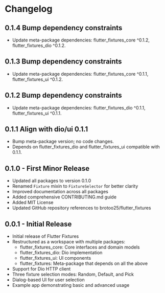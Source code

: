 # Changelog

## 0.1.4 Bump dependency constraints

* Update meta-package dependencies: flutter_fixtures_core ^0.1.2, flutter_fixtures_dio ^0.1.2.

## 0.1.3 Bump dependency constraints

* Update meta-package dependencies: flutter_fixtures_core ^0.1.1, flutter_fixtures_ui ^0.1.2.

## 0.1.2 Bump dependency constraints

* Update meta-package dependencies: flutter_fixtures_dio ^0.1.1, flutter_fixtures_ui ^0.1.1.

## 0.1.1 Align with dio/ui 0.1.1

* Bump meta-package version; no code changes.
* Depends on flutter_fixtures_dio and flutter_fixtures_ui compatible with 0.1.1.

## 0.1.0 - First Minor Release

* Updated all packages to version 0.1.0
* Renamed `Fixture` mixin to `FixtureSelector` for better clarity
* Improved documentation across all packages
* Added comprehensive CONTRIBUTING.md guide
* Added MIT License
* Updated GitHub repository references to brotoo25/flutter_fixtures

## 0.0.1 - Initial Release

* Initial release of Flutter Fixtures
* Restructured as a workspace with multiple packages:
  * flutter_fixtures_core: Core interfaces and domain models
  * flutter_fixtures_dio: Dio implementation
  * flutter_fixtures_ui: UI components
  * flutter_fixtures: Meta-package that depends on all the above
* Support for Dio HTTP client
* Three fixture selection modes: Random, Default, and Pick
* Dialog-based UI for user selection
* Example app demonstrating basic and advanced usage
